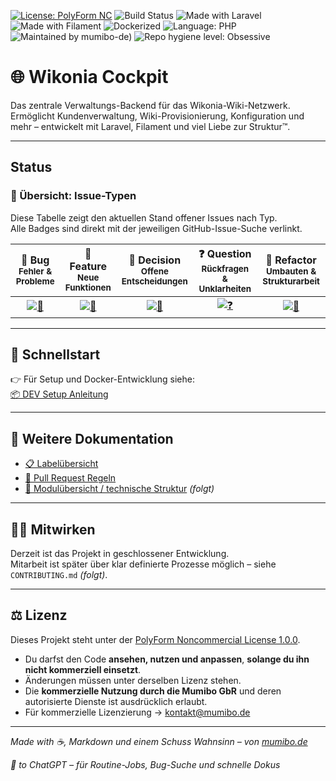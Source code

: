 [![License: PolyForm NC](https://img.shields.io/badge/license-PolyForm%20NC-orange)](https://polyformproject.org/licenses/noncommercial/1.0.0/)
![Build Status](https://img.shields.io/badge/build-pending-lightgrey)
![Made with Laravel](https://img.shields.io/badge/made%20with-Laravel-red)
![Made with Filament](https://img.shields.io/badge/admin-Panel:%20Filament-blueviolet)
![Dockerized](https://img.shields.io/badge/Docker-ready-blue)
![Language: PHP](https://img.shields.io/badge/language-PHP%208.4-blue)
![Maintained by mumibo-de)](https://img.shields.io/badge/maintainer-mumibo--de-informational)
![Repo hygiene level: Obsessive](https://img.shields.io/badge/repo%20hygiene-obsessive-green)


# 🌐 Wikonia Cockpit

Das zentrale Verwaltungs-Backend für das Wikonia-Wiki-Netzwerk.  
Ermöglicht Kundenverwaltung, Wiki-Provisionierung, Konfiguration und mehr – entwickelt mit Laravel, Filament und viel Liebe zur Struktur™.

---

## Status 

### 🎯 Übersicht: Issue-Typen

Diese Tabelle zeigt den aktuellen Stand offener Issues nach Typ.  
Alle Badges sind direkt mit der jeweiligen GitHub-Issue-Suche verlinkt.

| 🐞 Bug<br><sub>Fehler & Probleme</sub> | 🚀 Feature<br><sub>Neue Funktionen</sub> | 🧭 Decision<br><sub>Offene Entscheidungen</sub> | ❓ Question<br><sub>Rückfragen & Unklarheiten</sub> | 🔧 Refactor<br><sub>Umbauten & Strukturarbeit</sub> |
|:--:|:--:|:--:|:--:|:--:|
| [![🐞](https://img.shields.io/github/issues-search?query=is%3Aopen+label%3Atype%3Abug+repo%3Amumibo-de%2Fwikonia-cockpit&color=red)](https://github.com/mumibo-de/wikonia-cockpit/issues?q=is%3Aopen+label%3Atype%3Abug) | [![🚀](https://img.shields.io/github/issues-search?query=is%3Aopen+label%3Atype%3Afeature+repo%3Amumibo-de%2Fwikonia-cockpit&color=blue)](https://github.com/mumibo-de/wikonia-cockpit/issues?q=is%3Aopen+label%3Atype%3Afeature) | [![🧭](https://img.shields.io/github/issues-search?query=is%3Aopen+label%3Atype%3Adecision+repo%3Amumibo-de%2Fwikonia-cockpit&color=orange)](https://github.com/mumibo-de/wikonia-cockpit/issues?q=is%3Aopen+label%3Atype%3Adecision) | [![❓](https://img.shields.io/github/issues-search?query=is%3Aopen+label%3Atype%3Aquestion+repo%3Amumibo-de%2Fwikonia-cockpit&color=yellow)](https://github.com/mumibo-de/wikonia-cockpit/issues?q=is%3Aopen+label%3Atype%3Aquestion) | [![🔧](https://img.shields.io/github/issues-search?query=is%3Aopen+label%3Atype%3Arefactor+repo%3Amumibo-de%2Fwikonia-cockpit&color=lightgrey)](https://github.com/mumibo-de/wikonia-cockpit/issues?q=is%3Aopen+label%3Atype%3Arefactor) |

---

## 🚀 Schnellstart

👉 Für Setup und Docker-Entwicklung siehe:  
[📦 DEV Setup Anleitung](docs/README.dev.md)

---

## 📖 Weitere Dokumentation

- [📋 Labelübersicht](.github/LABELS.md)
- [📝 Pull Request Regeln](.github/PULL_REQUEST_TEMPLATE.md)
- [📁 Modulübersicht / technische Struktur](docs/...) *(folgt)*

---

## 👨‍💻 Mitwirken

Derzeit ist das Projekt in geschlossener Entwicklung.  
Mitarbeit ist später über klar definierte Prozesse möglich – siehe `CONTRIBUTING.md` *(folgt)*.

---

## ⚖️ Lizenz

Dieses Projekt steht unter der [PolyForm Noncommercial License 1.0.0](https://polyformproject.org/licenses/noncommercial/1.0.0/).

- Du darfst den Code **ansehen, nutzen und anpassen**, **solange du ihn nicht kommerziell einsetzt**.
- Änderungen müssen unter derselben Lizenz stehen.
- Die **kommerzielle Nutzung durch die Mumibo GbR** und deren autorisierte Dienste ist ausdrücklich erlaubt.
- Für kommerzielle Lizenzierung → kontakt@mumibo.de

---

_Made with ☕, Markdown und einem Schuss Wahnsinn – von [mumibo.de](https://github.com/mumibo-de)_

_💙 to ChatGPT – für Routine-Jobs, Bug-Suche und schnelle Dokus_


